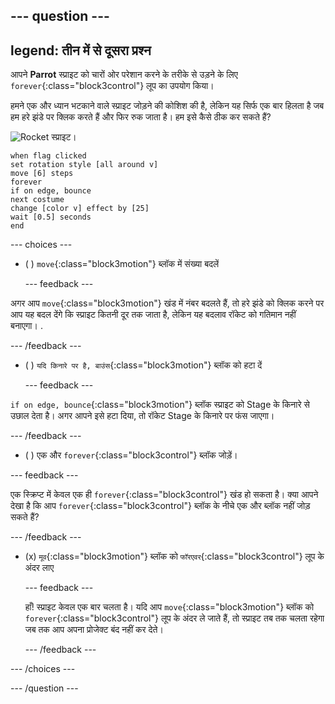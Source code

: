 --- question ---
---
legend: तीन में से दूसरा प्रश्न
---

आपने **Parrot** स्प्राइट को चारों ओर परेशान करने के तरीके से उड़ने के लिए `forever`{:class="block3control"} लूप का उपयोग किया।

हमने एक और ध्यान भटकाने वाले स्प्राइट जोड़ने की कोशिश की है, लेकिन यह सिर्फ एक बार हिलता है जब हम हरे झंडे पर क्लिक करते हैं और फिर रुक जाता है। हम इसे कैसे ठीक कर सकते हैं?

![Rocket स्प्राइट।](images/rocket-sprite.png)

```blocks3
when flag clicked
set rotation style [all around v] 
move [6] steps 
forever 
if on edge, bounce 
next costume 
change [color v] effect by [25] 
wait [0.5] seconds 
end
```

--- choices ---

- ( ) `move`{:class="block3motion"} ब्लॉक में संख्या बदलें

  --- feedback ---

अगर आप `move`{:class="block3motion"} खंड में नंबर बदलते हैं, तो हरे झंडे को क्लिक करने पर आप यह बदल देंगे कि स्प्राइट कितनी दूर तक जाता है, लेकिन यह बदलाव रॉकेट को गतिमान नहीं बनाएगा। .

  --- /feedback ---

- ( ) `यदि किनारे पर है, बाउंस`{:class="block3motion"} ब्लॉक को हटा दें

  --- feedback ---

`if on edge, bounce`{:class="block3motion"} ब्लॉक स्प्राइट को Stage के किनारे से उछाल देता है। अगर आपने इसे हटा दिया, तो रॉकेट Stage के किनारे पर फंस जाएगा।

  --- /feedback ---

- ( ) एक और `forever`{:class="block3control"} ब्लॉक जोड़ें।

--- feedback ---

एक स्क्रिप्ट में केवल एक ही `forever`{:class="block3control"} खंड हो सकता है। क्या आपने देखा है कि आप `forever`{:class="block3control"} ब्लॉक के नीचे एक और ब्लॉक नहीं जोड़ सकते हैं?

--- /feedback ---

- (x) `मूव`{:class="block3motion"} ब्लॉक को `फॉरएवर`{:class="block3control"} लूप के अंदर लाए

  --- feedback ---

  हाँ! स्प्राइट केवल एक बार चलता है। यदि आप `move`{:class="block3motion"} ब्लॉक को `forever`{:class="block3control"} लूप के अंदर ले जाते हैं, तो स्प्राइट तब तक चलता रहेगा जब तक आप अपना प्रोजेक्ट बंद नहीं कर देते।

  --- /feedback ---

--- /choices ---

--- /question ---
